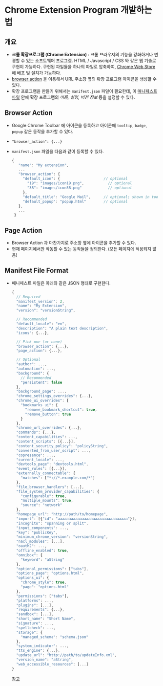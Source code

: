 # Chrome Extension Program 개발하는 법

## 개요
- **크롬 확장프로그램 (Chrome Extension)** : 크롬 브라우저의 기능을 강화하거나 변경할 수 있는 소프트웨어 프로그램. HTML / Javascript / CSS 와 같은 웹 기술로 구현이 가능하다. 구현된 파일들을 하나의 파일로 압축하여, [Chrome Web Store](http://chrome.google.com/webstore)에 배포 및 설치가 가능하다.
- [browser action](https://developer.chrome.com/extensions/browserAction) 을 이용해서 URL 주소창 옆의 확장 프로그램 아이콘을 생성할 수 있다.
- 확장 프로그램을 만들기 위해서는 `manifest.json` 파일이 필요한데, 이 [매니페스트 파일](https://developer.chrome.com/extensions/manifest) 안에 확장 프로그램의 *이름, 설명, 버전 정보* 등을 설정할 수 있다.

## Browser Action
- Google Chrome Toolbar 에 아이콘을 등록하고 아이콘에 `tooltip`, `badge`, `popup` 같은 동작을 추가할 수 있다.
- `"browser_action": {...}`
- `manifest.json` 파일을 다음과 같이 등록할 수 있다.

  ```javascript
  {
     "name": "My extension",
     ...
     "browser_action": {
       "default_icon": {                    // optional
         "19": "images/icon19.png",           // optional
         "38": "images/icon38.png"            // optional
       },
       "default_title": "Google Mail",      // optional; shown in tooltip
       "default_popup": "popup.html"        // optional
     },
     ...
   }
  ```

## Page Action
- Browser Action 과 마찬가지로 주소창 옆에 아이콘을 추가할 수 있다.
- 현재 페이지에서만 작동할 수 있는 동작들을 정의한다. (모든 페이지에 적용되지 않음)

## Manifest File Format
- 매니페스트 파일은 아래와 같은 JSON 형태로 구현한다.

  ```javascript
  {
    // Required
    "manifest_version": 2,
    "name": "My Extension",
    "version": "versionString",

    // Recommended
    "default_locale": "en",
    "description": "A plain text description",
    "icons": {...},

    // Pick one (or none)
    "browser_action": {...},
    "page_action": {...},

    // Optional
    "author": ...,
    "automation": ...,
    "background": {
      // Recommended
      "persistent": false
    },
    "background_page": ...,
    "chrome_settings_overrides": {...},
    "chrome_ui_overrides": {
      "bookmarks_ui": {
        "remove_bookmark_shortcut": true,
        "remove_button": true
      }
    },
    "chrome_url_overrides": {...},
    "commands": {...},
    "content_capabilities": ...,
    "content_scripts": [{...}],
    "content_security_policy": "policyString",
    "converted_from_user_script": ...,
    "copresence": ...,
    "current_locale": ...,
    "devtools_page": "devtools.html",
    "event_rules": [{...}],
    "externally_connectable": {
      "matches": ["*://*.example.com/*"]
    },
    "file_browser_handlers": [...],
    "file_system_provider_capabilities": {
      "configurable": true,
      "multiple_mounts": true,
      "source": "network"
    },
    "homepage_url": "http://path/to/homepage",
    "import": [{"id": "aaaaaaaaaaaaaaaaaaaaaaaaaaaaaaaa"}],
    "incognito": "spanning or split",
    "input_components": ...,
    "key": "publicKey",
    "minimum_chrome_version": "versionString",
    "nacl_modules": [...],
    "oauth2": ...,
    "offline_enabled": true,
    "omnibox": {
      "keyword": "aString"
    },
    "optional_permissions": ["tabs"],
    "options_page": "options.html",
    "options_ui": {
      "chrome_style": true,
      "page": "options.html"
    },
    "permissions": ["tabs"],
    "platforms": ...,
    "plugins": [...],
    "requirements": {...},
    "sandbox": [...],
    "short_name": "Short Name",
    "signature": ...,
    "spellcheck": ...,
    "storage": {
      "managed_schema": "schema.json"
    },
    "system_indicator": ...,
    "tts_engine": {...},
    "update_url": "http://path/to/updateInfo.xml",
    "version_name": "aString",
    "web_accessible_resources": [...]
  }
  ```
  [참고](https://developer.chrome.com/extensions/manifest)
